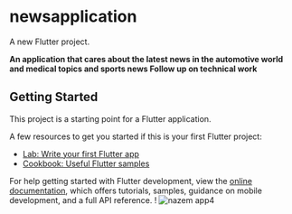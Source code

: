 # newsapplication

A new Flutter project.

**An application that cares about the latest news in the automotive world
and medical topics
and sports news
Follow up on technical work**

## Getting Started

This project is a starting point for a Flutter application.

A few resources to get you started if this is your first Flutter project:

- [Lab: Write your first Flutter app](https://docs.flutter.dev/get-started/codelab)
- [Cookbook: Useful Flutter samples](https://docs.flutter.dev/cookbook)

For help getting started with Flutter development, view the
[online documentation](https://docs.flutter.dev/), which offers tutorials,
samples, guidance on mobile development, and a full API reference.
! 
![nazem app4](https://user-images.githubusercontent.com/90716419/194769369-bdf40054-c10b-4393-8ecb-ece4b4b44d89.png)

